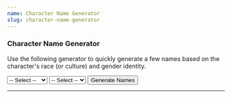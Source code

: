 ```yaml
---
name: Character Name Generator
slug: character-name-generator
---
```

### Character Name Generator
Use the following generator to quickly generate a few names based on the character's race (or culture) and gender identity.

<select id="race">
    <option value="None">-- Select --</option>
    <option value="dragonborn">Dragonborn</option>
    <option value="dwarf">Dwarf</option>
    <option value="elf">Elf</option>
</select>

<select id="gender">
    <option value="None">-- Select --</option>
    <option value="f">Feminine</option>
    <option value="m">Masculine</option>
</select>

<button id="generate" onclick="generateName()"> 
    Generate Names 
</button> 

<hr/>

<h4 id="results" style="margin:20px"></h4> 

<script>
  // Variables
  var select_race = document.getElementById('race').value
  var select_gender = document.getElementById('gender').value


  function generateName() {
      results.innerHTML = 
          dragonborn_f[Math.floor(Math.random() * dragonborn_f.length)];
  } 

  // Data
  var dragonborn_f = ["Aakra","Aasathra","Antrara","Arava","Biri","Blendaeth","Burana","Chassath","Daar","Dentratha","Doudra","Driindar","Eggren","Farideh","Findex","Furrele","Gesrethe","Gilkass","Harann","Havilar","Hethress","Hillanot","Jaxi","Jezean","Jheri","Kadana","Kava","Korinn","Megren","Mijira","Mishann","Nala","Nuthra","Perra","Pogranix","Pyxrin","Quespa","Raiann","Rezena","Ruloth","Saphara","Savaran","Surina","Sora","Synthrin","Tatyan","Thava","Uadjit","Vezera","Zykroff"];
  var dragonborn_m = ["Adrex","Arjhan","Azzakh","Balasar","Baradad","Bharash","Bidreked","Dadalan","Dazzazn","Direcris","Donaar","Fax","Gargax","Ghesh","Gorbundus","Greethen","Heskan","Hirrathak","Ildrex","Kaladan","Kerkad","Kiirith","Kriv","Maagog","Medrash","Mehen","Mozikth","Mreksh","Mugrunden","Nadarr","Nithther","Norkruuth","Nykkan","Pandjed","Patrin","Pijjirik","Quarethon","Rathkran","Rhogar","Rivaan","Sethrekar","Sharnash","Shedinn","Srorthen","Tarhun","Torinn","Trynnicus","Valorean","Vrondiss","Zedaar"];
  var dragonborn_c = [];
  var dwarf_f = ["Jane","Jill"];
  var dwarf_m = ["Jim","John"];
  var dwarf_c = ["Jameson","Johnson"];


</script> 